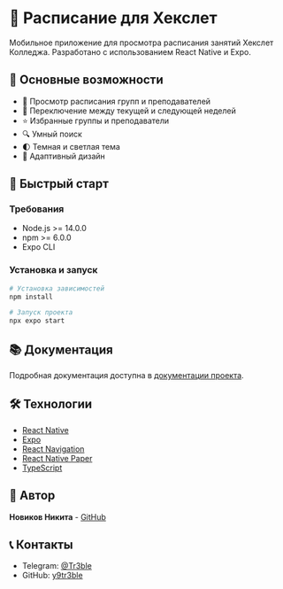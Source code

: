 # 📱 Расписание для Хекслет

Мобильное приложение для просмотра расписания занятий Хекслет Колледжа. Разработано с использованием React Native и Expo.

## 🌟 Основные возможности

- 📅 Просмотр расписания групп и преподавателей
- 🔄 Переключение между текущей и следующей неделей
- ⭐ Избранные группы и преподаватели
- 🔍 Умный поиск
- 🌓 Темная и светлая тема
- 📱 Адаптивный дизайн

## 🚀 Быстрый старт

### Требования
- Node.js >= 14.0.0
- npm >= 6.0.0
- Expo CLI

### Установка и запуск

```bash
# Установка зависимостей
npm install

# Запуск проекта
npx expo start
```

## 📚 Документация

Подробная документация доступна в [документации проекта](docs/DOCUMENTATION.md).

## 🛠 Технологии

- [React Native](https://reactnative.dev/)
- [Expo](https://expo.dev/)
- [React Navigation](https://reactnavigation.org/)
- [React Native Paper](https://callstack.github.io/react-native-paper/)
- [TypeScript](https://www.typescriptlang.org/)

## 👥 Автор

**Новиков Никита** - [GitHub](https://github.com/y9tr3ble)

## 📞 Контакты

- Telegram: [@Tr3ble](https://t.me/Tr3ble)
- GitHub: [y9tr3ble](https://github.com/y9tr3ble)
